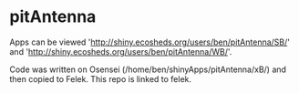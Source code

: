 # pitAntenna

Apps can be viewed 'http://shiny.ecosheds.org/users/ben/pitAntenna/SB/' and 'http://shiny.ecosheds.org/users/ben/pitAntenna/WB/'.

Code was written on Osensei (/home/ben/shinyApps/pitAntenna/xB/) and then copied to Felek. This repo is linked to felek.
